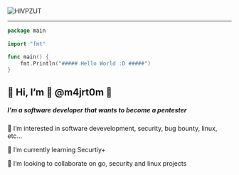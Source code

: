 ![HlVPZUT](https://user-images.githubusercontent.com/72045872/146442708-fdb22fd8-63f0-4f3f-9d78-dd13b4d6250b.jpg)

----

```go
package main
  
import "fmt"

func main() {
    fmt.Println("##### Hello World :D #####")
}
```

## 👋 Hi, I’m 🚀 @m4jrt0m 🚀
##### I'm a software developer that wants to become a pentester

👀 I’m interested in software devevelopment, security, bug bounty, linux, etc...
    
🌱 I’m currently learning Securtiy+

💞️ I’m looking to collaborate on go, security and linux projects

<!---
m4jrt0m/m4jrt0m is a ✨ special ✨ repository because its `README.md` (this file) appears on your GitHub profile.
You can click the Preview link to take a look at your changes.
--->
